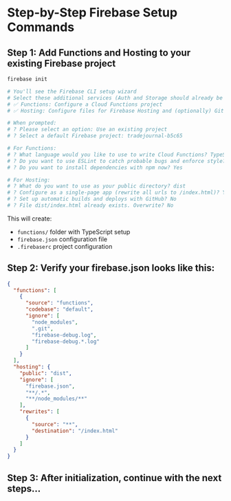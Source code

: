 # Step-by-Step Firebase Setup Commands

## Step 1: Add Functions and Hosting to your existing Firebase project

```bash
firebase init

# You'll see the Firebase CLI setup wizard
# Select these additional services (Auth and Storage should already be set):
# ✅ Functions: Configure a Cloud Functions project
# ✅ Hosting: Configure files for Firebase Hosting and (optionally) GitHub Action deploys

# When prompted:
# ? Please select an option: Use an existing project
# ? Select a default Firebase project: tradejournal-b5c65

# For Functions:
# ? What language would you like to use to write Cloud Functions? TypeScript
# ? Do you want to use ESLint to catch probable bugs and enforce style? Yes
# ? Do you want to install dependencies with npm now? Yes

# For Hosting:
# ? What do you want to use as your public directory? dist
# ? Configure as a single-page app (rewrite all urls to /index.html)? Yes
# ? Set up automatic builds and deploys with GitHub? No
# ? File dist/index.html already exists. Overwrite? No
```

This will create:
- `functions/` folder with TypeScript setup
- `firebase.json` configuration file
- `.firebaserc` project configuration

## Step 2: Verify your firebase.json looks like this:

```json
{
  "functions": [
    {
      "source": "functions",
      "codebase": "default",
      "ignore": [
        "node_modules",
        ".git",
        "firebase-debug.log",
        "firebase-debug.*.log"
      ]
    }
  ],
  "hosting": {
    "public": "dist",
    "ignore": [
      "firebase.json",
      "**/.*",
      "**/node_modules/**"
    ],
    "rewrites": [
      {
        "source": "**",
        "destination": "/index.html"
      }
    ]
  }
}
```

## Step 3: After initialization, continue with the next steps...
